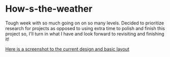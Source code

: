 # How-s-the-weather
Tough week with so much going on on so many levels. Decided to prioritize research for projects as opposed to using extra time to polish and finish this project so, I'll turn in what I have and look forward to revisiting and finishing it! 

[Here is a screenshot to the current design and basic layout](./assets/images/hows-the-weather-RD.png)